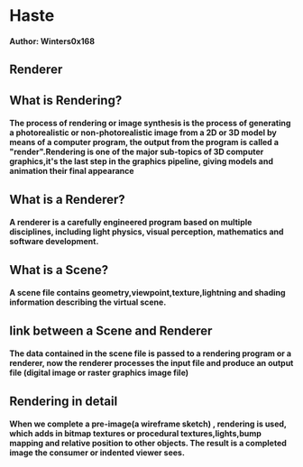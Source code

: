 # Haste

#### Author: Winters0x168

## Renderer


## What is Rendering?

#### The process of rendering or image synthesis is the process of generating a photorealistic or non-photorealistic image from a 2D or 3D model by means of a computer program, the output from the program is called a "render".Rendering is one of the major sub-topics of 3D computer graphics,it's the last step in the graphics pipeline, giving models and animation their final appearance

## What is a Renderer?

#### A renderer is a carefully engineered program based on multiple disciplines, including light physics, visual perception, mathematics and software development.

## What is a Scene?

#### A scene file contains geometry,viewpoint,texture,lightning and shading information describing the virtual scene.

## link between a Scene and Renderer

#### The data contained in the scene file is passed to a rendering program or a renderer, now the renderer processes the input file and produce an output file (digital image or raster graphics image file)


## Rendering in detail

#### When we complete a pre-image(a wireframe sketch) , rendering is used, which adds in bitmap textures or procedural textures,lights,bump mapping and relative position to other objects. The result is a completed image the consumer or indented viewer sees.